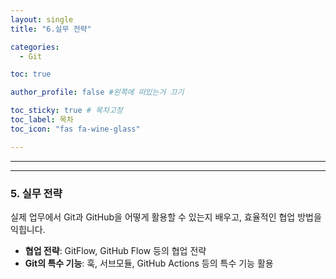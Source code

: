 ```yaml
---
layout: single
title: "6.실무 전략"

categories:
  - Git

toc: true

author_profile: false #왼쪽에 떠있는거 끄기

toc_sticky: true # 목차고정
toc_label: 목차
toc_icon: "fas fa-wine-glass"

---
```


---
---
### 5. 실무 전략

실제 업무에서 Git과 GitHub을 어떻게 활용할 수 있는지 배우고, 효율적인 협업 방법을 익힙니다.

- **협업 전략**: GitFlow, GitHub Flow 등의 협업 전략
- **Git의 특수 기능**: 훅, 서브모듈, GitHub Actions 등의 특수 기능 활용


